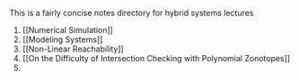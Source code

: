 
This is a fairly concise notes directory for hybrid systems lectures

1. [[Numerical Simulation]]
2. [[Modeling Systems]]
3. [[Non-Linear Reachability]]
4. [[On the Difficulty of Intersection Checking with Polynomial Zonotopes]]
5. 